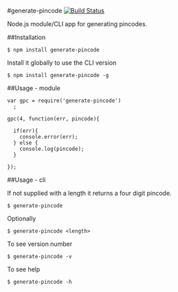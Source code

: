 #generate-pincode [![Build Status](https://travis-ci.org/zrrrzzt/generate-pincode.svg?branch=master)](https://travis-ci.org/zrrrzzt/generate-pincode)

Node.js module/CLI app for generating pincodes.

##Installation

```
$ npm install generate-pincode
```

Install it globally to use the CLI version

```
$ npm install generate-pincode -g
```

##Usage - module

```
var gpc = require('generate-pincode')
  ;

gpc(4, function(err, pincode){

  if(err){
    console.error(err);
  } else {
    console.log(pincode);
  }

});
```

##Usage - cli

If not supplied with a length it returns a four digit pincode.

```
$ generate-pincode
```

Optionally

```
$ generate-pincode <length>
```

To see version number

```
$ generate-pincode -v
```

To see help

```
$ generate-pincode -h
```